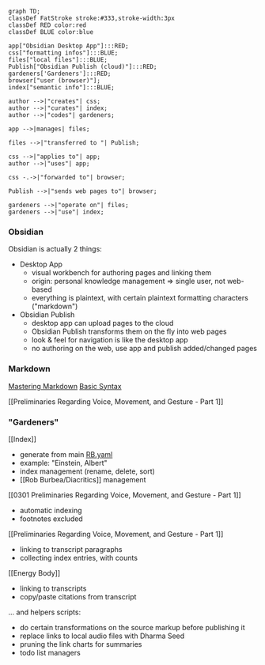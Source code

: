 ```mermaid
graph TD;
classDef FatStroke stroke:#333,stroke-width:3px
classDef RED color:red
classDef BLUE color:blue

app["Obsidian Desktop App"]:::RED;
css["formatting infos"]:::BLUE;
files["local files"]:::BLUE;
Publish["Obsidian Publish (cloud)"]:::RED;
gardeners['Gardeners']:::RED;
browser["user (browser)"];
index["semantic info"]:::BLUE;

author -->|"creates"| css;
author -->|"curates"| index;
author -->|"codes"| gardeners;

app -->|manages| files;

files -->|"transferred to "| Publish;
 
css -->|"applies to"| app;
author -->|"uses"| app;
 
css -.->|"forwarded to"| browser;

Publish -->|"sends web pages to"| browser;
 
gardeners -->|"operate on"| files;
gardeners -->|"use"| index;
```

### Obsidian
Obsidian is actually 2 things:

- Desktop App
	- visual workbench for authoring pages and linking them
	- origin: personal knowledge management => single user, not web-based
	- everything is plaintext, with certain plaintext formatting characters ("markdown")
- Obsidian Publish
	- desktop app can upload pages to the cloud
	- Obsidian Publish transforms them on the fly into web pages
	- look & feel for navigation is like the desktop app
	- no authoring on the web, use app and publish added/changed pages

### Markdown
[Mastering Markdown](https://guides.github.com/features/mastering-markdown/)
[Basic Syntax](https://www.markdownguide.org/basic-syntax/)

[[Preliminaries Regarding Voice, Movement, and Gesture - Part 1]]

### "Gardeners"
[[Index]]
- generate from main [RB.yaml](file:///S:/work/Python/HAF/RB.yaml)
- example: "Einstein, Albert"
- index management (rename, delete, sort)
- [[Rob Burbea/Diacritics]] management

[[0301 Preliminaries Regarding Voice, Movement, and Gesture - Part 1]]
- automatic indexing
- footnotes excluded

[[Preliminaries Regarding Voice, Movement, and Gesture - Part 1]]
- linking to transcript paragraphs
- collecting index entries, with counts

[[Energy Body]]
- linking to transcripts
- copy/paste citations from transcript

... and helpers scripts:
- do certain transformations on the source markup before publishing it
- replace links to local audio files with Dharma Seed
- pruning the link charts for summaries
- todo list managers

